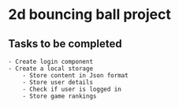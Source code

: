 # 2d bouncing ball project 

## Tasks to be completed 

    - Create login component
    - Create a local storage 
        - Store content in Json format 
        - Store user details 
        - Check if user is logged in 
        - Store game rankings 
        